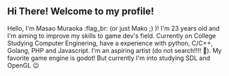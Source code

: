 ## Hi There! Welcome to my profile!

Hello, I'm Masao Muraoka :flag_br: (or just Mako ;) )! I'm 23 years old and I'm aiming to improve my skills to game dev's field. Currently on College Studying Computer Enginering, have a experience with python, C/C++, Golang, PHP and Javascript. I'm an aspiring artist (do not search!!!! :ghost:). My favorite game engine is godot! But currently I'm into studying SDL and OpenGL :wink: 


